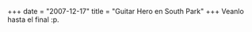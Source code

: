 +++
date = "2007-12-17"
title = "Guitar Hero en South Park"
+++
Veanlo hasta el final :p.

 <object width="425" height="355"><param name="movie" value="http://www.youtube.com/v/IE6Cem7V3No&amp;rel=1">
<param name="wmode" value="transparent">
<embed src="http://www.youtube.com/v/IE6Cem7V3No&amp;rel=1" type="application/x-shockwave-flash" wmode="transparent" width="425" height="355"></embed></object>
